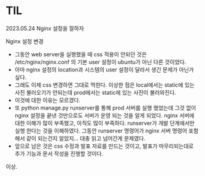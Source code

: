 # TIL

2023.05.24 Nginx 설정을 잘하자

Nginx 설정 변경
-  그동안 web server을 실행했을 때 css 적용이 안되던 것은 /etc/nginx/nginx.conf 의 기본 user 설정이 ubuntu가 아닌 다른 것이었다.
-  아마 nginx 설정의 location과 시스템의 user 설정이 달라서 생긴 문제가 아닌가 싶다.
-  그래도 이제 css 변경하면 그대로 먹힌다. 이상한 점은 local에서는 static에 있는 사진 불러오기가 안되는데 prod에서는 static에 있는 사진이 불러와진다.
-  이것에 대한 이유는 모르겠다.
-  또 python manage.py runserver를 통해 prod 서버를 실행 했었는데 그것 없이 nginx 설정을 끝낸 것만으로도 서버가 운영 되는 것을 알게 되었다. nginx 서버에 대한 이해가 많이 부족했고, 아직도 많이 부족하다. runserver가 개발 단계에서만 실행 한다는 것을 이해하였다. 그동안 runserver 명령어가 nginx 서버 명령어 포함해서 같이 되는건지 알았지... 대충 읽고 넘어간게 문제였다.
-  앞으로 남은 것은 css 수정과 발표 자료를 만드는 것이고, 발표가 마무리되는대로 추가 기능과 문서 작성을 진행할 것이다.

이상.
